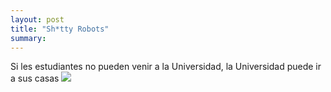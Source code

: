 ```yaml
---
layout: post
title: "Sh*tty Robots"
summary: 
---
```

Si les estudiantes no pueden venir a la Universidad, la Universidad puede ir a sus casas
<img src="{{ '/' | relative_url }}assets/img/shitty.jpg">
